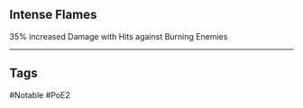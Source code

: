 ## Intense Flames
35% increased Damage with Hits against Burning Enemies

---
## Tags
#Notable
#PoE2
